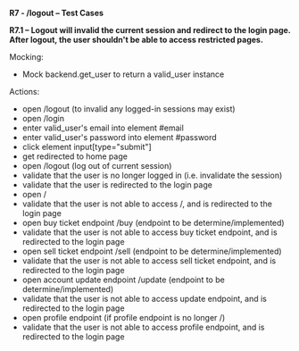 **R7 - /logout – Test Cases**

**R7.1 – Logout will invalid the current session and redirect to the login page. After logout, the user shouldn&#39;t be able to access restricted pages.**

Mocking:

- Mock backend.get\_user to return a valid\_user instance

Actions:

- open /logout (to invalid any logged-in sessions may exist)
- open /login
- enter valid\_user&#39;s email into element #email
- enter valid\_user&#39;s password into element #password
- click element input[type=&quot;submit&quot;]
- get redirected to home page
- open /logout (log out of current session)
- validate that the user is no longer logged in (i.e. invalidate the session)
- validate that the user is redirected to the login page
- open /
- validate that the user is not able to access /, and is redirected to the login page
- open buy ticket endpoint /buy (endpoint to be determine/implemented)
- validate that the user is not able to access buy ticket endpoint, and is redirected to the login page
- open sell ticket endpoint /sell (endpoint to be determine/implemented)
- validate that the user is not able to access sell ticket endpoint, and is redirected to the login page
- open account update endpoint /update (endpoint to be determine/implemented)
- validate that the user is not able to access update endpoint, and is redirected to the login page
- open profile endpoint (if profile endpoint is no longer /)
- validate that the user is not able to access profile endpoint, and is redirected to the login page
